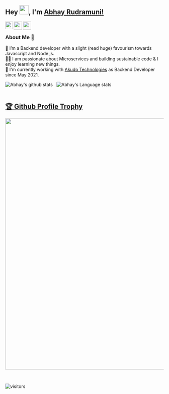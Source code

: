 ## Hey <img src="https://github.com/TheDudeThatCode/TheDudeThatCode/blob/master/Assets/Hi.gif" width="29px">, I'm [Abhay Rudramuni!](https://www.linkedin.com/in/abhayrm20/) 

<a href="https://www.linkedin.com/in/abhayrm20/">
  <img align="left" width="24px" src="https://cdn.jsdelivr.net/npm/simple-icons@v3/icons/linkedin.svg"  />
</a>
<a href="https://twitter.com/abhayrm20">
  <img align="left" width="26px" src="https://cdn.jsdelivr.net/npm/simple-icons@v3/icons/twitter.svg" />
</a>
<a href="mailto:connect@abhayrm.com">
  <img align="left" width="26px" src="https://cdn.jsdelivr.net/npm/simple-icons@v3/icons/gmail.svg" />
</a>


<br />

### About Me 🚀
🌱 I’m a Backend developer with a slight (read huge) favourism towards Javascript and Node js. </br>
👨‍💻 I am passionate about Microservices and building sustainable code & I enjoy learning new things. </br>
🏢 I'm currently working with <a href="https://akudo.in">Akudo Technologies</a> as Backend Developer since May 2021. </br>

![Abhay's github stats](https://github-readme-stats.vercel.app/api?username=abhayrm20&show_icons=true&hide_border=true)&nbsp;&nbsp;
![Abhay's Language stats](https://github-readme-stats-eight-theta.vercel.app/api/top-langs/?username=abhayrm20&layout=compact&langs_count=8&hide_border=true)
<br />
<br />
<a href="https://github.com/aryabharat/github-profile-trophy"><h2>🏆 Github Profile Trophy</h2></a>
<a href="https://github.com/aryabharat/github-profile-trophy">
  <img width=800 src="https://github-profile-trophy.vercel.app/?username=aryabharat&column=7"/>
</a>

<br />


![visitors](https://visitor-badge.laobi.icu/badge?page_id=abhayrm20.abhayrm20)


